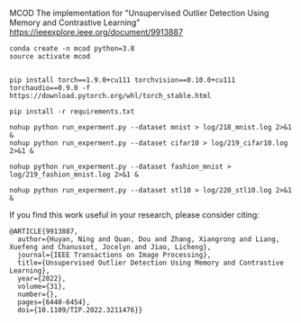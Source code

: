 MCOD
The implementation for "Unsupervised Outlier Detection Using Memory and Contrastive Learning"
https://ieeexplore.ieee.org/document/9913887



```
conda create -n mcod python=3.8
source activate mcod


pip install torch==1.9.0+cu111 torchvision==0.10.0+cu111 torchaudio==0.9.0 -f https://download.pytorch.org/whl/torch_stable.html

pip install -r requirements.txt

nohup python run_experment.py --dataset mnist > log/218_mnist.log 2>&1 &
nohup python run_experment.py --dataset cifar10 > log/219_cifar10.log 2>&1 &

nohup python run_experment.py --dataset fashion_mnist > log/219_fashion_mnist.log 2>&1 &

nohup python run_experment.py --dataset stl10 > log/220_stl10.log 2>&1 &
```


If you find this work useful in your research, please consider citing:

    @ARTICLE{9913887,
      author={Huyan, Ning and Quan, Dou and Zhang, Xiangrong and Liang, Xuefeng and Chanussot, Jocelyn and Jiao, Licheng},
      journal={IEEE Transactions on Image Processing}, 
      title={Unsupervised Outlier Detection Using Memory and Contrastive Learning}, 
      year={2022},
      volume={31},
      number={},
      pages={6440-6454},
      doi={10.1109/TIP.2022.3211476}}
